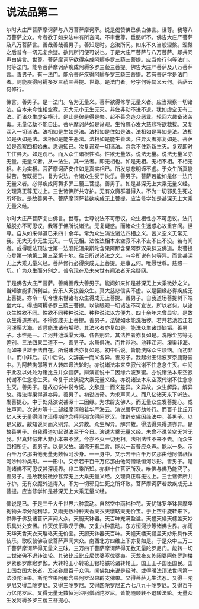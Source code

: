 <hgroup>
  <h1>说法品第二</h1>
</hgroup>

<p>尔时大庄严菩萨摩诃萨与八万菩萨摩诃萨。说是偈赞佛已俱白佛言。世尊。我等八万菩萨之众。今者欲于如来法中有所咨问。不审世尊。垂愍听不。佛告大庄严菩萨及八万菩萨言。善哉善哉善男子。善知是时。恣汝所问。如来不久当般涅槃。涅槃之后普令一切无复余疑。欲何所问便可说也。于是大庄严菩萨与八万菩萨。即共同声白佛言。世尊。菩萨摩诃萨欲得疾成阿耨多罗三藐三菩提。应当修行何等法门。何等法门。能令菩萨摩诃萨疾成阿耨多罗三藐三菩提。佛告大庄严菩萨及八万菩萨言。善男子。有一法门。能令菩萨疾得阿耨多罗三藐三菩提。若有菩萨学是法门者。则能疾得阿耨多罗三藐三菩提。世尊。是法门者。号字何等其义云何。菩萨云何修行。</p>

<p>佛言。善男子。是一法门。名为无量义。菩萨欲得修学无量义者。应当观察一切诸法。自本来今性相空寂。无大无小无生无灭。非住非动不进不退。犹如虚空无有二法。而诸众生虚妄横计。是此是彼是得是失。起不善念造众恶业。轮回六趣备诸苦毒。无量亿劫不能自出。菩萨摩诃萨如是谛观。生怜愍心发大慈悲将欲救拔。又复深入一切诸法。法相如是生如是法。法相如是住如是法。法相如是异如是法。法相如是灭如是法。法相如是能生恶法。法相如是能生善法。住异灭者亦复如是。菩萨如是观察四相始末。悉遍知已。次复谛观一切诸法。念念不住新新生灭。复观即时生住异灭。如是观已。而入众生诸根性欲。性欲无量故。说法无量。说法无量义亦无量。无量义者。从一法生。其一法者。即无相也。如是无相。无相不相。不相无相。名为实相。菩萨摩诃萨安住如是真实相已。所发慈悲明谛不虚。于众生所真能拔苦。苦既拔已。复为说法。令诸众生受于快乐。善男子。菩萨若能如是修一法门无量义者。必得疾成阿耨多罗三藐三菩提。善男子。如是甚深无上大乘无量义经。文理真正尊无过上。三世诸佛所共守护。无有众魔群道得入。不为一切邪见生死之所坏败。是故善男子。菩萨摩诃萨若欲疾成无上菩提。应当修学如是甚深无上大乘无量义经。</p>

<p>尔时大庄严菩萨复白佛言。世尊。世尊说法不可思议。众生根性亦不可思议。法门解脱亦不可思议。我等于佛所说诸法。无复疑惑。而诸众生生迷惑心故重咨问。世尊。自从如来得道已来四十余年。常为众生演说诸法四相之义。苦义空义无常无我。无大无小无生无灭。一切无相。法性法相本来空寂不来不去不出不没。若有闻者。或得暖法顶法世第一法须陀洹果斯陀含果阿那含果阿罗汉果辟支佛道。发菩提心登第一地第二第三至第十地。往日所说诸法之义。与今所说有何等异。而言甚深无上大乘无量义经。菩萨修行必得疾成无上菩提。是事云何。唯愿世尊。慈愍一切。广为众生而分别之。普令现在及未来世有闻法者无余疑网。</p>

<p>于是佛告大庄严菩萨。善哉善哉大善男子。能问如来如是甚深无上大乘微妙之义。当知汝能多所利益。安乐人天拔苦众生。真大慈悲信实不虚。以是因缘必得疾成无上菩提。亦令一切今世来世诸有众生得成无上菩提。善男子。自我道场菩提树下端坐六年。得成阿耨多罗三藐三菩提。以佛眼观一切诸法不可宣说。所以者何。以诸众生性欲不同。性欲不同种种说法。种种说法以方便力。四十余年未曾显实。是故众生得道差别。不得疾成无上菩提。善男子。法譬如水能洗垢秽。若井若池若江若河溪渠大海。皆悉能洗诸有垢秽。其法水者亦复如是。能洗众生诸烦恼垢。善男子。水性是一。江河井池溪渠大海。各各别异。其法性者亦复如是。洗除尘劳等无差别。三法四果二道不一。善男子。水虽俱洗。而井非池。池非江河。溪渠非海。而如来世雄于法自在。所说诸法亦复如是。初中后说。皆能洗除众生烦恼。而初非中。而中非后。初中后说。文辞虽一而义各异。善男子。我起树王诣波罗奈鹿野园中。为阿若拘邻等五人转四谛法轮时。亦说诸法本来空寂代谢不住念念生灭。中间于此及以处处为诸比丘并众菩萨。辩演宣说十二因缘六波罗蜜。亦说诸法本来空寂代谢不住念念生灭。今复于此演说大乘无量义经。亦说诸法本来空寂代谢不住念念生灭。善男子。是故初说中说今说。文辞是一而义差异。义异故。众生解异。解异故。得法得果得道亦异。善男子。初说四谛。为求声闻人。而八亿诸天来下听法。发菩提心。中于处处演说甚深十二因缘。为求辟支佛人。而无量众生发菩提心。或住声闻。次说方等十二部经摩诃般若华严海云。演说菩萨历劫修行。而百千比丘万亿人天无量得须陀洹得斯陀含得阿那含得阿罗汉。住辟支佛因缘法中。善男子。以是义故。故知说同而义别异。义异故。众生解异。解异故。得法得果得道亦异。是故善男子。自我得道初起说法至于今日。演说大乘无量义经。未曾不说苦空无常无我。非真非假非大非小本来不然。今亦不灭一切无相。法相法性不来不去。而众生四相所迁。善男子。以是义故。诸佛无有二言。能以一音普应众声。能以一身。示百千万亿那由他无量无数恒河沙身。一一身中。又示若干百千万亿那由他阿僧祇恒河沙种种类形。一一形中。又示若干百千万亿那由他阿僧祇恒河沙形。善男子。是则诸佛不可思议甚深境界。非二乘所知。亦非十住菩萨所及。唯佛与佛乃能究了。善男子。是故我说微妙甚深无上大乘无量义经。文理真正尊无过上。三世诸佛所共守护。无有众魔外道得入。不为一切邪见生死之所坏败。菩萨摩诃萨若欲疾成无上菩提。应当修学如是甚深无上大乘无量义经。</p>

<p>佛说是已。于是三千大千世界六种震动。自然空中雨种种花。天忧钵罗华钵昙摩华拘物头华分陀利华。又雨无数种种天香天衣天璎珞天无价宝。于上空中旋转来下。供养于佛及诸菩萨声闻大众。天厨天钵器。天百味充满盈溢。天幢天幡天幰盖天妙乐具处处安置。作天伎乐歌叹于佛。又复六种震动。东方恒河沙等诸佛世界。亦雨天华天香天衣天璎珞天无价宝。天厨天钵器天百味。天幢天幡天幰盖天妙乐具作天伎乐。歌叹彼佛及彼菩萨声闻大众。南西北方四维上下亦复如是。于是众中三万二千菩萨摩诃萨得无量义三昧。三万四千菩萨摩诃萨得无数无量陀罗尼门。能转一切三世诸佛不退转法轮。其诸比丘比丘尼优婆塞优婆夷。天龙夜叉乾闼婆阿修罗迦楼罗紧那罗摩睺罗伽。大转轮王小转轮王银轮铁轮诸转轮王。国王王子国臣国民。国士国女国大长者。及诸眷属百千众俱。闻佛如来说是经时。或得暖法顶法世间第一法须陀洹果。斯陀含果阿那含果阿罗汉果辟支佛果。又得菩萨无生法忍。又得一陀罗尼又得二陀罗尼。又得三陀罗尼。又得四陀罗尼五六七八九十陀罗尼。又得百千万亿陀罗尼。又得无量无数恒河沙阿僧祇陀罗尼。皆能随顺转不退转法轮。无量众生发阿耨多罗三藐三菩提心。</p>
